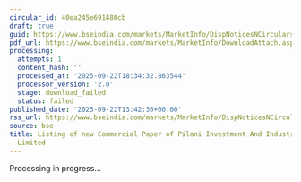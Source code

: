 ```yaml
---
circular_id: 40ea245e691480cb
draft: true
guid: https://www.bseindia.com/markets/MarketInfo/DispNoticesNCirculars.aspx?Noticeid={C049009E-8BCD-44E5-B942-09A0EFBAFCD7}&noticeno=20250922-38&dt=09/22/2025&icount=38&totcount=58&flag=0
pdf_url: https://www.bseindia.com/markets/MarketInfo/DownloadAttach.aspx?id=20250922-38&attachedId=
processing:
  attempts: 1
  content_hash: ''
  processed_at: '2025-09-22T18:34:32.863544'
  processor_version: '2.0'
  stage: download_failed
  status: failed
published_date: '2025-09-22T13:42:36+00:00'
rss_url: https://www.bseindia.com/markets/MarketInfo/DispNoticesNCirculars.aspx?Noticeid={C049009E-8BCD-44E5-B942-09A0EFBAFCD7}&noticeno=20250922-38&dt=09/22/2025&icount=38&totcount=58&flag=0
source: bse
title: Listing of new Commercial Paper of Pilani Investment And Industries Corporation
  Limited
---
```


Processing in progress...